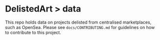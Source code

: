 # DelistedArt > data

This repo holds data on projects delisted from centralised marketplaces, such as OpenSea. Please see `docs/CONTRIBUTING.md` for guidelines on how to contribute to this project.